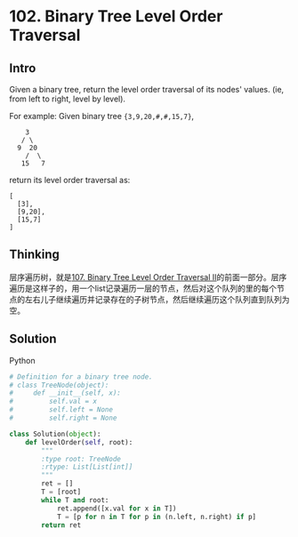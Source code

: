 # 102. Binary Tree Level Order Traversal

## Intro

Given a binary tree, return the level order traversal of its nodes' values. (ie, from left to right, level by level).

For example:
Given binary tree `{3,9,20,#,#,15,7}`,

```
    3
   / \
  9  20
    /  \
   15   7
```

return its level order traversal as:

```
[
  [3],
  [9,20],
  [15,7]
]
```

## Thinking

层序遍历树，就是[107. Binary Tree Level Order Traversal II](https://github.com/xinqiu/My-LeetCode-Notes/blob/master/107.md)的前面一部分。层序遍历是这样子的，用一个list记录遍历一层的节点，然后对这个队列的里的每个节点的左右儿子继续遍历并记录存在的子树节点，然后继续遍历这个队列直到队列为空。

## Solution

Python

```python
# Definition for a binary tree node.
# class TreeNode(object):
#     def __init__(self, x):
#         self.val = x
#         self.left = None
#         self.right = None

class Solution(object):
    def levelOrder(self, root):
        """
        :type root: TreeNode
        :rtype: List[List[int]]
        """
        ret = []
        T = [root]
        while T and root:
            ret.append([x.val for x in T])
            T = [p for n in T for p in (n.left, n.right) if p]
        return ret
```